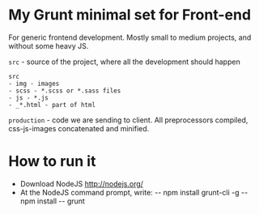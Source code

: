 My Grunt minimal set for Front-end
=============
For generic frontend development. Mostly small to medium projects, and without some heavy JS.

`src` - source of the project, where all the development should happen
	
	src
	- img - images
	- scss - *.scss or *.sass files
	- js - *.js
	- _*.html - part of html

`production` - code we are sending to client. All preprocessors compiled, css-js-images concatenated and minified.

How to run it
=============
- Download NodeJS http://nodejs.org/
- At the NodeJS command prompt, write:
 -- npm install grunt-cli -g
 -- npm install
 -- grunt
